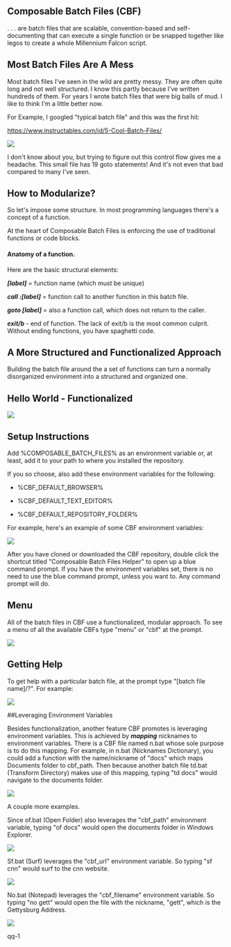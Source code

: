 ## Composable Batch Files (CBF)

. . . are batch files that are scalable, convention-based and self-documenting that can 
execute a single function or be snapped together like legos to create a whole Millennium 
Falcon script.

## Most Batch Files Are A Mess

Most batch files I've seen in the wild are pretty messy. They are often quite long and not 
well structured. I know this partly because I've written hundreds of them. For years I wrote 
batch files that were big balls of mud. I like to think I'm a little better now.

For Example, I googled "typical batch file" and this was the first hit:

https://www.instructables.com/id/5-Cool-Batch-Files/

![](19_gotos.PNG)

I don't know about you, but trying to figure out this control flow gives me a headache. This 
small file has 19 goto statements! And it's not even that bad compared to many I've seen.



## How to Modularize?

So let's impose some structure. In most programming languages there's a concept of a 
function.

At the heart of Composable Batch Files is enforcing the use of traditional functions or code 
blocks.

#### Anatomy of a function.

Here are the basic structural elements:

**_[label]_** = function name (which must be unique)

**_call :[label]_** = function call to another function in this batch file.

**_goto [label]_** = also a function call, which does not return to the caller.

**_exit/b_** - end of function. The lack of exit/b is the most common culprit. Without ending 
functions, you have spaghetti code.



## A More Structured and Functionalized Approach

Building the batch file around the a set of functions can turn a normally disorganized 
environment into a structured and organized one.



## Hello World - Functionalized

![](hw_results.png)



## Setup Instructions

Add %COMPOSABLE_BATCH_FILES% as an environment variable or, at least, add it to your path to 
where you installed the repository.

If you so choose, also add these environment variables for the following:

* %CBF_DEFAULT_BROWSER%

* %CBF_DEFAULT_TEXT_EDITOR%

* %CBF_DEFAULT_REPOSITORY_FOLDER%

For example, here's an example of some CBF environment variables:

![](env_sample.png)

After you have cloned or downloaded the CBF repository, double click the shortcut titled 
"Composable Batch Files Helper" to open up a blue command prompt. If you have the environment 
variables set, there is no need to use the blue command prompt, unless you want to. Any 
command prompt will do.



## Menu

All of the batch files in CBF use a functionalized, modular approach. To see a menu of all the 
available CBFs type "menu" or "cbf" at the prompt.

![](menu.png)



## Getting Help

To get help with a particular batch file, at the prompt type "[batch file name]/?". For 
example:

![](surf.png)



##Leveraging Environment Variables

Besides functionalization, another feature CBF promotes is leveraging environment variables. 
This is achieved by **_mapping_** nicknames to environment variables. There is a CBF file 
named n.bat whose sole purpose is to do this mapping. For example, in n.bat (Nicknames 
Dictionary), you could add a function with the name/nickname of "docs" which maps Documents 
folder to cbf_path. Then because another batch file td.bat (Transform Directory) makes use of 
this mapping, typing "td docs" would navigate to the documents folder.

![](td.png)

A couple more examples.

Since of.bat (Open Folder) also leverages the "cbf_path" environment variable, typing "of 
docs" would open the documents folder in Windows Explorer.

![](of.png)

Sf.bat (Surf) leverages the "cbf_url" environment variable. So typing "sf cnn" would surf to 
the cnn website.

![](sf.png)

No.bat (Notepad) leverages the "cbf_filename" environment variable. So typing "no gett" would 
open the file with the nickname, "gett", which is the Gettysburg Address.

![](no.png)

qq-1




